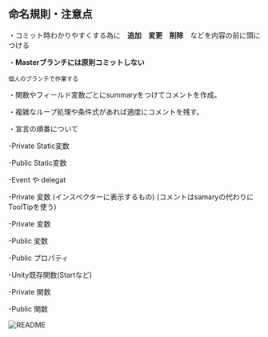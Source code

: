 ## 命名規則・注意点

・コミット時わかりやすくする為に　**追加**　**変更**　**削除**　などを内容の前に頭につける

・**Masterブランチには原則コミットしない**

<sub> 個人のブランチで作業する</sub>	

・関数やフィールド変数ごとにsummaryをつけてコメントを作成。

・複雑なループ処理や条件式があれば適度にコメントを残す。

・宣言の順番について

-Private Static変数

-Public Static変数

-Event や delegat

-Private 変数 (インスペクターに表示するもの)
(コメントはsamaryの代わりにToolTipを使う)

-Private 変数

-Public 変数

-Public プロパティ

-Unity既存関数(Startなど)

-Private 関数

-Public 関数

![README](https://user-images.githubusercontent.com/4126881/177043843-485f269e-3450-45ff-8b5a-1ce81ac3cf03.jpg)
